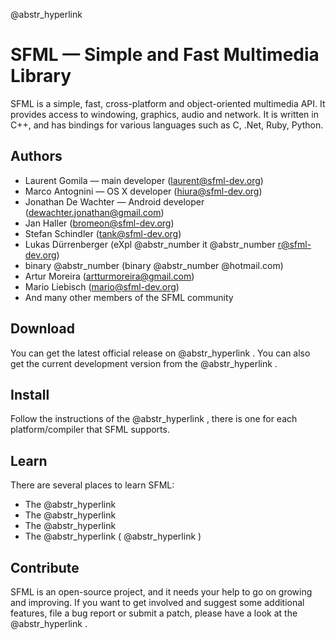 @abstr_hyperlink 

# SFML — Simple and Fast Multimedia Library

SFML is a simple, fast, cross-platform and object-oriented multimedia API. It provides access to windowing, graphics, audio and network. It is written in C++, and has bindings for various languages such as C, .Net, Ruby, Python.

## Authors

  * Laurent Gomila — main developer (laurent@sfml-dev.org)
  * Marco Antognini — OS X developer (hiura@sfml-dev.org)
  * Jonathan De Wachter — Android developer (dewachter.jonathan@gmail.com)
  * Jan Haller (bromeon@sfml-dev.org)
  * Stefan Schindler (tank@sfml-dev.org)
  * Lukas Dürrenberger (eXpl @abstr_number it @abstr_number r@sfml-dev.org)
  * binary @abstr_number (binary @abstr_number @hotmail.com)
  * Artur Moreira (artturmoreira@gmail.com)
  * Mario Liebisch (mario@sfml-dev.org)
  * And many other members of the SFML community



## Download

You can get the latest official release on @abstr_hyperlink . You can also get the current development version from the @abstr_hyperlink .

## Install

Follow the instructions of the @abstr_hyperlink , there is one for each platform/compiler that SFML supports.

## Learn

There are several places to learn SFML:

  * The @abstr_hyperlink 
  * The @abstr_hyperlink 
  * The @abstr_hyperlink 
  * The @abstr_hyperlink ( @abstr_hyperlink )



## Contribute

SFML is an open-source project, and it needs your help to go on growing and improving. If you want to get involved and suggest some additional features, file a bug report or submit a patch, please have a look at the @abstr_hyperlink .
